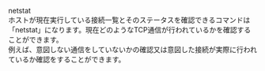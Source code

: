 netstat<br>
ホストが現在実行している接続一覧とそのステータスを確認できるコマンドは「netstat」になります。現在どのようなTCP通信が行われているかを確認することができます。<br>
例えば、意図しない通信をしていないかの確認又は意図した接続が実際に行われているか確認をすることができます。<br>
